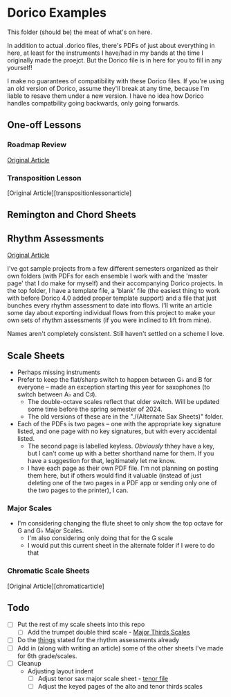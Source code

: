 # Dorico Examples

This folder (should be) the meat of what's on here.

In addition to actual .dorico files, there's PDFs of just about everything in here, at least for the instruments I have/had in my bands at the time I originally made the proejct. But the Dorico file is in here for you to fill in any yourself!

I make no guarantees of compatibility with these Dorico files. If you're using an old version of Dorico, assume they'll break at any time, because I'm liable to resave them under a new version. I have no idea how Dorico handles compatbility going backwards, only going forwards.

## One-off Lessons

### Roadmap Review

[Original Article][roadmaparticle]

### Transposition Lesson

[Original Article][transpositionlessonarticle]

## Remington and Chord Sheets

## Rhythm Assessments

[Original Article][rhythmassessmentarticle]

I've got sample projects from a few different semesters organized as their own folders (with PDFs for each ensemble I work with and the 'master page' that I do make for myself) and their accompanying Dorico projects. In the top folder, I have a template file, a 'blank' file (the easiest thing to work with before Dorico 4.0 added proper template support) and a file that just bunches every rhythm assessment to date into flows. I'll write an article some day about exporting individual flows from this project to make your own sets of rhythm assessments (if you were inclined to lift from mine). 

Names aren't completely consistent. Still haven't settled on a scheme I love.

## Scale Sheets

- Perhaps missing instruments
- Prefer to keep the flat/sharp switch to happen between G♭ and B for everyone – made an exception starting this year for saxophones (to switch between A♭ and C♯). 
    + The double-octave scales reflect that older switch. Will be updated some time before the spring semester of 2024. 
    + The old versions of these are in the "./(Alternate Sax Sheets)" folder.
- Each of the PDFs is two pages – one with the appropriate key signature listed, and one page with no key signatures, but with every accidental listed.
    + The second page is labelled keyless. *Obviously* thhey have a key, but I can't come up with a better shorthand name for them. If you have a suggestion for that, legitimately let me know.
    + I have each page as their own PDF file. I'm not planning on posting them here, but if others would find it valuable (instead of just deleting one of the two pages in a PDF app or sending only one of the two pages to the printer), I can.

### Major Scales

- I'm considering changing the flute sheet to only show the top octave for G and G♭ Major Scales.
    + I'm also considering only doing that for the G scale
    + I would put this current sheet in the alternate folder if I were to do that


### Chromatic Scale Sheets

[Original Article][chromaticarticle]





## Todo

- [ ] Put the rest of my scale sheets into this repo
    + [ ] Add the trumpet double third scale -  [Major Thirds Scales](hook://file/Lw8sdbA03?p=RG9yaWNvIEV4YW1wbGVzIFByb2plY3RzL1NjYWxlIFNoZWV0cw==&n=Major%20Thirds%20Scales)
- [ ] Do the [things](omnifocus:///task/m8Tb_8rNQNv) stated for the rhythm assessments already
- [ ] Add in (along with writing an article) some of the other sheets I've made for 6th grade/scales. 
- [ ] Cleanup
    + Adjusting layout indent
        * [ ] Adjust tenor sax major scale sheet - [tenor file](hook://file/Lw8ud5Pij?p=U2NhbGUgU2hlZXRzL01ham9yIFNjYWxlcw==&n=07%20%2D%20Tenor%20Saxophone%20%2D%20Scale%20Sheet%2Epdf)
        * [ ] Adjust the keyed pages of the alto and tenor thirds scales

[roadmaparticle]: 
[transpositionlessonarticle]: 
[rhythmassessmentarticle]: 
[chromaticarticle]:: 